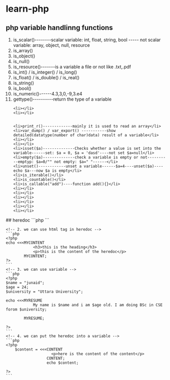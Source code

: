 # learn-php

## php variable handlinng functions
<ol>
    <li>is_scalar()--------scalar variable: int, float, string, bool  ----- not scalar variable: array, object, null, resource</li>
    <li>is_array()</li>
    <li>is_object()</li>
    <li>is_null()</li>
    <li>is_resource()-------is a variable a file or not like .txt,.pdf</li>
    <li>is_int() / is_integer() / is_long()</li>
    <li>is_float() / is_double() / is_real()</li> 
    <li>is_string()</li>
    <li>is_bool()</li>
    <li>is_numeric()------4.3,3,0,-9,3.e4</li>     
    <li>gettype()----------return the type of a variable</li>
    
    <li></li>
    <li></li>
       
    
    <li>print_r()-------------mainly it is used to read an array</li>
    <li>var_dump() / var_export() -----------show detailed(datatype(number of char)data) result of a variable</li>
    <li></li>
    <li></li>
    <li>isset($a)--------------Checks whether a value is set into the variable------set: $a = 0, $a = 'dasd'----not set $a=null</li>
    <li>empty($a)--------------check a variable is empty or not----------emptyp: $a=0/"" not empty: $a=" "------</li>
    <li>unset()------------unset a variable------$a=4----unset($a)----echo $a---now $a is empty</li>
    <li>is_iterable()</li>
    <li>is_countable()</li>
    <li>is_callable("add")----function add(){}</li>
    <li></li>
    <li></li>
    <li></li>
    <li></li>
    <li></li>
    <li></li>
</ol>
## heredoc
    <!-- 1. the syntex of here doc -->
    ```php
    <?php
    echo <<<MYCV
                my name is junaid
            MYCV
    ?>
    ```
    
    <!-- 2. we can use html tag in heredoc -->
    ```php
    <?php
    echo <<<MYCONTENT
                <h3>this is the heading</h3>
                <p>this is the content of the heredoc</p>
            MYCONTENT;
    ?>
    ```
    <!-- 3. we can use variable -->
    ```php
    <?php
    $name = "junaid";
    $age = 24;
    $university = "Uttara University";

    echo <<<MYRESUME
                My name is $name and i am $age old. I am doing BSc in CSE forom $university;

            MYRESUME;

    ?>
    ```
    <!-- 4. we can put the heredoc into a variable -->
    ```php
    <?php
        $content = <<<CONTENT
                        <p>here is the content of the content</p>
                      CONTENT;
                      echo $content;
    
    ?>
    ```
